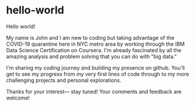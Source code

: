 # hello-world

Hello world!

My name is John and I am new to coding but taking advantage of the COVID-19 quarantine here in NYC metro area by working through the IBM Data Science Certification on Coursera. I'm already fascinated by all the amazing analysis and problem solving that you can do with "big data." 

I'm sharing my coding journey and building my presence on github. You'll get to see my progress from my very first lines of code through to my more challenging projects and personal explorations.

Thanks for your interest— stay tuned! Your comments and feedback are welcome!
